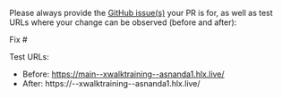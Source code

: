 Please always provide the [GitHub issue(s)](../issues) your PR is for, as well as test URLs where your change can be observed (before and after):

Fix #<gh-issue-id>

Test URLs:
- Before: https://main--xwalktraining--asnanda1.hlx.live/
- After: https://<branch>--xwalktraining--asnanda1.hlx.live/
